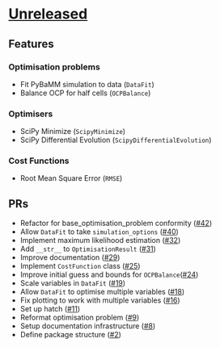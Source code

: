 # [Unreleased](https://github.com/paramm-team/pybamm-param/)

## Features

### Optimisation problems

* Fit PyBaMM simulation to data (`DataFit`)
* Balance OCP for half cells (`OCPBalance`)

### Optimisers

* SciPy Minimize (`ScipyMinimize`)
* SciPy Differential Evolution (`ScipyDifferentialEvolution`)

### Cost Functions
* Root Mean Square Error (`RMSE`)


## PRs

- Refactor for base_optimisation_problem conformity ([#42](https://github.com/paramm-team/pybamm-param/pull/42))
- Allow `DataFit` to take `simulation_options` ([#40](https://github.com/paramm-team/pybamm-param/pull/40))
- Implement maximum likelihood estimation ([#32](https://github.com/paramm-team/pybamm-param/pull/32))
- Add `__str__` to `OptimisationResult` ([#31](https://github.com/paramm-team/pybamm-param/pull/31))
- Improve documentation ([#29](https://github.com/paramm-team/pybamm-param/pull/29))
- Implement `CostFunction` class ([#25](https://github.com/paramm-team/pybamm-param/pull/25))
- Improve initial guess and bounds for `OCPBalance`([#24](https://github.com/paramm-team/pybamm-param/pull/24))
- Scale variables in `DataFit` ([#19](https://github.com/paramm-team/pybamm-param/pull/19))
- Allow `DataFit` to optimise multiple variables ([#18](https://github.com/paramm-team/pybamm-param/pull/18))
- Fix plotting to work with multiple variables ([#16](https://github.com/paramm-team/pybamm-param/pull/16))
- Set up hatch ([#11](https://github.com/paramm-team/pybamm-param/pull/11))
- Reformat optimisation problem ([#9](https://github.com/paramm-team/pybamm-param/pull/0))
- Setup documentation infrastructure ([#8](https://github.com/paramm-team/pybamm-param/pull/8))
- Define package structure ([#2](https://github.com/paramm-team/pybamm-param/pull/2))